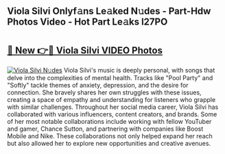 ## Viola Silvi Onlyf𝚊ns Le𝚊ked N𝚞des - Part-Hdw Photos Video - Hot Part Le𝚊ks l27PO

# <h2><a href="http://ab23987.deff.icu/?id=Viola+Silvi">🔗 New 👉🔴 Viola Silvi VIDEO Photos</a></h2>

[![Viola Silvi N𝚞des](https://i.imgur.com/rIISA9y.gif)](http://ab23987.deff.icu/?id=Viola+Silvi)
Viola Silvi's music is deeply personal, with songs that delve into the complexities of mental health. Tracks like "Pool Party" and "Softly" tackle themes of anxiety, depression, and the desire for connection. She bravely shares her own struggles with these issues, creating a space of empathy and understanding for listeners who grapple with similar challenges. Throughout her social media career, Viola Silvi has collaborated with various influencers, content creators, and brands. Some of her most notable collaborations include working with fellow YouTuber and gamer, Chance Sutton, and partnering with companies like Boost Mobile and Nike. These collaborations not only helped expand her reach but also allowed her to explore new opportunities and creative avenues.
